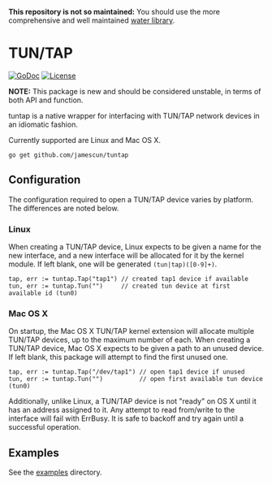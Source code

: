 **This repository is not so maintained:** You should use the more comprehensive and well maintained [water library](https://github.com/songgao/water).

TUN/TAP
=======

[![GoDoc](https://godoc.org/github.com/thierry-f-78/go-tuntap?status.svg)](https://godoc.org/github.com/thierry-f-78/go-tuntap) [![License](https://img.shields.io/badge/license-BSD-blue.svg)](LICENSE)

**NOTE:** This package is new and should be considered unstable, in terms of both API and function.

tuntap is a native wrapper for interfacing with TUN/TAP network devices in an idiomatic fashion.

Currently supported are Linux and Mac OS X.

    go get github.com/jamescun/tuntap


Configuration
-------------

The configuration required to open a TUN/TAP device varies by platform. The differences are noted below.

### Linux

When creating a TUN/TAP device, Linux expects to be given a name for the new interface, and a new interface will be allocated for it by the kernel module. If left blank, one will be generated `(tun|tap)([0-9]+)`.

    tap, err := tuntap.Tap("tap1") // created tap1 device if available
    tun, err := tuntap.Tun("")     // created tun device at first available id (tun0)


### Mac OS X

On startup, the Mac OS X TUN/TAP kernel extension will allocate multiple TUN/TAP devices, up to the maximum number of each. When creating a TUN/TAP device, Mac OS X expects to be given a path to an unused device. If left blank, this package will attempt to find the first unused one.

    tap, err := tuntap.Tap("/dev/tap1") // open tap1 device if unused
    tun, err := tuntap.Tun("")          // open first available tun device (tun0)

Additionally, unlike Linux, a TUN/TAP device is not "ready" on OS X until it has an address assigned to it. Any attempt to read from/write to the interface will fail with ErrBusy. It is safe to backoff and try again until a successful operation.


Examples
--------

See the [examples](examples) directory.
